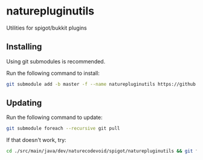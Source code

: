 # naturepluginutils

Utilities for spigot/bukkit plugins

## Installing

Using git submodules is recommended.

Run the following command to install:

```sh
git submodule add -b master -f --name naturepluginutils https://github.com/naturecodevoid/naturepluginutils.git ./src/main/java/dev/naturecodevoid/spigot/naturepluginutils
```

## Updating

Run the following command to update:

```sh
git submodule foreach --recursive git pull
```

If that doesn't work, try:

```sh
cd ./src/main/java/dev/naturecodevoid/spigot/naturepluginutils && git fetch && git pull && cd ../../../../../../../
```
